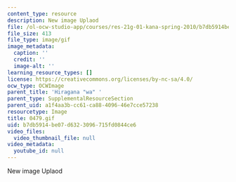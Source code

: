 ```yaml
---
content_type: resource
description: New image Uplaod
file: /ol-ocw-studio-app/courses/res-21g-01-kana-spring-2010/b7db5914be07d6323096715fd0844ce6_0479.gif
file_size: 413
file_type: image/gif
image_metadata:
  caption: ''
  credit: ''
  image-alt: ''
learning_resource_types: []
license: https://creativecommons.org/licenses/by-nc-sa/4.0/
ocw_type: OCWImage
parent_title: 'Hiragana "wa" '
parent_type: SupplementalResourceSection
parent_uid: a1f4aa3b-cc61-ca88-4096-46e7cce57238
resourcetype: Image
title: 0479.gif
uid: b7db5914-be07-d632-3096-715fd0844ce6
video_files:
  video_thumbnail_file: null
video_metadata:
  youtube_id: null
---
```

New image Uplaod